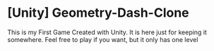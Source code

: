 # [Unity] Geometry-Dash-Clone
This is my First Game Created with Unity.
It is here just for keeping it somewhere.
Feel free to play if you want, but it only has one level
